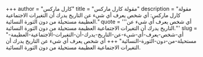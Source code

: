 +++
author = "كارل ماركس"
title = "مقولة كارل ماركس"
description = "مقولة كارل ماركس: أي شخص يعرف أي شيء عن التاريخ يدرك أن التغيرات الاجتماعية العظيمة مستحيلة من دون الثورة النسائية."
quote = '''أي شخص يعرف أي شيء عن التاريخ يدرك أن التغيرات الاجتماعية العظيمة مستحيلة من دون الثورة النسائية.'''
slug = "أي-شخص-يعرف-أي-شيء-عن-التاريخ-يدرك-أن-التغيرات-الاجتماعية-العظيمة-مستحيلة-من-دون-الثورة-النسائية"
+++
أي شخص يعرف أي شيء عن التاريخ يدرك أن التغيرات الاجتماعية العظيمة مستحيلة من دون الثورة النسائية.

